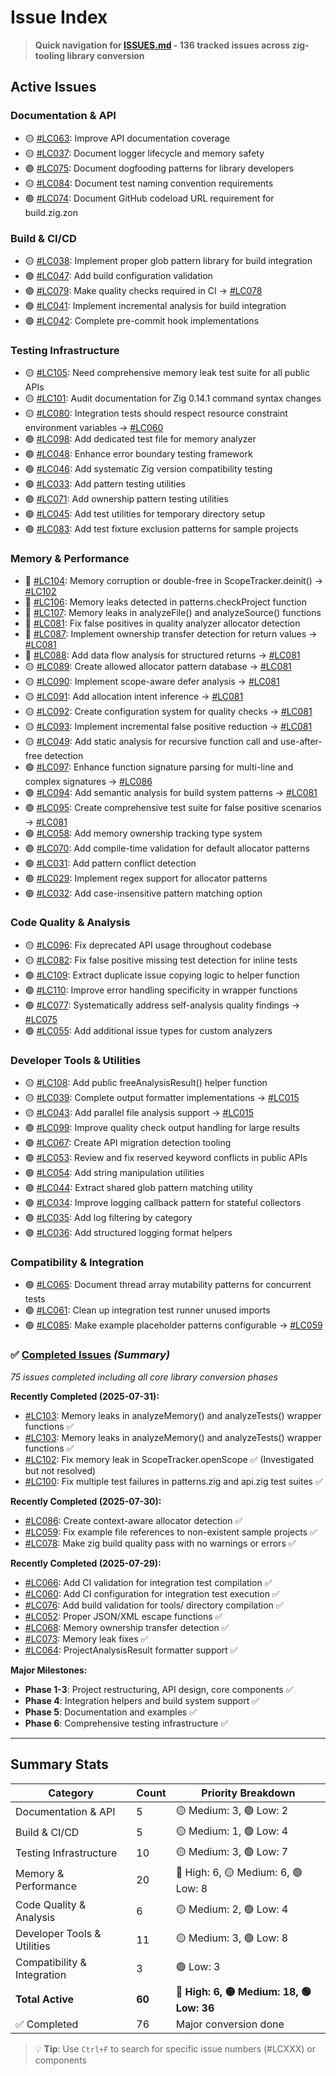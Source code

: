 # Issue Index

> **Quick navigation for [ISSUES.md](ISSUES.md) - 136 tracked issues across zig-tooling library conversion**

## Active Issues

### Documentation & API
- 🟡 [#LC063](ISSUES.md#L9): Improve API documentation coverage
- 🟡 [#LC037](ISSUES.md#L212): Document logger lifecycle and memory safety
- 🟢 [#LC075](ISSUES.md#L84): Document dogfooding patterns for library developers
- 🟡 [#LC084](ISSUES.md#L774): Document test naming convention requirements
- 🟢 [#LC074](ISSUES.md#L506): Document GitHub codeload URL requirement for build.zig.zon

### Build & CI/CD
- 🟡 [#LC038](ISSUES.md#L66): Implement proper glob pattern library for build integration
- 🟢 [#LC047](ISSUES.md#L285): Add build configuration validation
- 🟢 [#LC079](ISSUES.md#L326): Make quality checks required in CI → [#LC078](00_completed_issues.md#L30)
- 🟢 [#LC041](ISSUES.md#L656): Implement incremental analysis for build integration
- 🟢 [#LC042](ISSUES.md#L674): Complete pre-commit hook implementations

### Testing Infrastructure
- 🟡 [#LC105](ISSUES.md#L45): Need comprehensive memory leak test suite for all public APIs
- 🟡 [#LC101](ISSUES.md#L1131): Audit documentation for Zig 0.14.1 command syntax changes
- 🟡 [#LC080](ISSUES.md#L629): Integration tests should respect resource constraint environment variables → [#LC060](00_completed_issues.md#L787)
- 🟢 [#LC098](ISSUES.md#L1040): Add dedicated test file for memory analyzer
- 🟢 [#LC048](ISSUES.md#L348): Enhance error boundary testing framework
- 🟢 [#LC046](ISSUES.md#L428): Add systematic Zig version compatibility testing
- 🟢 [#LC033](ISSUES.md#L686): Add pattern testing utilities
- 🟢 [#LC071](ISSUES.md#L705): Add ownership pattern testing utilities
- 🟢 [#LC045](ISSUES.md#L799): Add test utilities for temporary directory setup
- 🟢 [#LC083](ISSUES.md#L917): Add test fixture exclusion patterns for sample projects

### Memory & Performance
- 🔴 [#LC104](ISSUES.md#L27): Memory corruption or double-free in ScopeTracker.deinit() → [#LC102](00_completed_issues.md#L5)
- 🔴 [#LC106](ISSUES.md#L63): Memory leaks detected in patterns.checkProject function
- 🔴 [#LC107](ISSUES.md#L12): Memory leaks in analyzeFile() and analyzeSource() functions
- 🔴 [#LC081](ISSUES.md#L585): Fix false positives in quality analyzer allocator detection
- 🔴 [#LC087](ISSUES.md#L239): Implement ownership transfer detection for return values → [#LC081](ISSUES.md#L585)
- 🔴 [#LC088](ISSUES.md#L257): Add data flow analysis for structured returns → [#LC081](ISSUES.md#L585)
- 🟡 [#LC089](ISSUES.md#L179): Create allowed allocator pattern database → [#LC081](ISSUES.md#L489)
- 🟡 [#LC090](ISSUES.md#L197): Implement scope-aware defer analysis → [#LC081](ISSUES.md#L489)
- 🟡 [#LC091](ISSUES.md#L215): Add allocation intent inference → [#LC081](ISSUES.md#L489)
- 🟡 [#LC092](ISSUES.md#L233): Create configuration system for quality checks → [#LC081](ISSUES.md#L489)
- 🟡 [#LC093](ISSUES.md#L251): Implement incremental false positive reduction → [#LC081](ISSUES.md#L489)
- 🟡 [#LC049](ISSUES.md#L305): Add static analysis for recursive function call and use-after-free detection
- 🟢 [#LC097](ISSUES.md#L1016): Enhance function signature parsing for multi-line and complex signatures → [#LC086](00_completed_issues.md#L5)
- 🟢 [#LC094](ISSUES.md#L269): Add semantic analysis for build system patterns → [#LC081](ISSUES.md#L489)
- 🟢 [#LC095](ISSUES.md#L287): Create comprehensive test suite for false positive scenarios → [#LC081](ISSUES.md#L489)
- 🟢 [#LC058](ISSUES.md#L407): Add memory ownership tracking type system
- 🟢 [#LC070](ISSUES.md#L122): Add compile-time validation for default allocator patterns
- 🟢 [#LC031](ISSUES.md#L685): Add pattern conflict detection
- 🟢 [#LC029](ISSUES.md#L723): Implement regex support for allocator patterns
- 🟢 [#LC032](ISSUES.md#L742): Add case-insensitive pattern matching option

### Code Quality & Analysis
- 🟡 [#LC096](ISSUES.md#L998): Fix deprecated API usage throughout codebase
- 🟡 [#LC082](ISSUES.md#L896): Fix false positive missing test detection for inline tests
- 🟢 [#LC109](ISSUES.md#L219): Extract duplicate issue copying logic to helper function
- 🟢 [#LC110](ISSUES.md#L238): Improve error handling specificity in wrapper functions
- 🟢 [#LC077](ISSUES.md#L103): Systematically address self-analysis quality findings → [#LC075](ISSUES.md#L84)
- 🟢 [#LC055](ISSUES.md#L589): Add additional issue types for custom analyzers

### Developer Tools & Utilities
- 🟡 [#LC108](ISSUES.md#L43): Add public freeAnalysisResult() helper function
- 🟡 [#LC039](ISSUES.md#L28): Complete output formatter implementations → [#LC015](00_completed_issues.md#L227)
- 🟡 [#LC043](ISSUES.md#L46): Add parallel file analysis support → [#LC015](00_completed_issues.md#L227)
- 🟢 [#LC099](ISSUES.md#L1072): Improve quality check output handling for large results
- 🟢 [#LC067](ISSUES.md#L466): Create API migration detection tooling
- 🟢 [#LC053](ISSUES.md#L550): Review and fix reserved keyword conflicts in public APIs
- 🟢 [#LC054](ISSUES.md#L569): Add string manipulation utilities
- 🟢 [#LC044](ISSUES.md#L781): Extract shared glob pattern matching utility
- 🟢 [#LC034](ISSUES.md#L854): Improve logging callback pattern for stateful collectors
- 🟢 [#LC035](ISSUES.md#L873): Add log filtering by category
- 🟢 [#LC036](ISSUES.md#L893): Add structured logging format helpers

### Compatibility & Integration
- 🟢 [#LC065](ISSUES.md#L619): Document thread array mutability patterns for concurrent tests
- 🟢 [#LC061](ISSUES.md#L638): Clean up integration test runner unused imports
- 🟢 [#LC085](ISSUES.md#L954): Make example placeholder patterns configurable → [#LC059](00_completed_issues.md#L34)

### ✅ [Completed Issues](00_completed_issues.md) *(Summary)*
*75 issues completed including all core library conversion phases*

**Recently Completed (2025-07-31):**
- [#LC103](00_completed_issues.md#L6): Memory leaks in analyzeMemory() and analyzeTests() wrapper functions ✅
- [#LC103](00_completed_issues.md#L6): Memory leaks in analyzeMemory() and analyzeTests() wrapper functions ✅
- [#LC102](00_completed_issues.md#L29): Fix memory leak in ScopeTracker.openScope ✅ (Investigated but not resolved)
- [#LC100](00_completed_issues.md#L54): Fix multiple test failures in patterns.zig and api.zig test suites ✅

**Recently Completed (2025-07-30):**
- [#LC086](00_completed_issues.md#L30): Create context-aware allocator detection ✅
- [#LC059](00_completed_issues.md#L59): Fix example file references to non-existent sample projects ✅
- [#LC078](00_completed_issues.md#L84): Make zig build quality pass with no warnings or errors ✅

**Recently Completed (2025-07-29):**
- [#LC066](00_completed_issues.md#L25): Add CI validation for integration test compilation ✅
- [#LC060](00_completed_issues.md#L762): Add CI configuration for integration test execution ✅
- [#LC076](00_completed_issues.md#L31): Add build validation for tools/ directory compilation ✅
- [#LC052](00_completed_issues.md#L51): Proper JSON/XML escape functions ✅
- [#LC068](00_completed_issues.md#L72): Memory ownership transfer detection ✅  
- [#LC073](00_completed_issues.md#L174): Memory leak fixes ✅
- [#LC064](00_completed_issues.md#L720): ProjectAnalysisResult formatter support ✅

**Major Milestones:**
- **Phase 1-3**: Project restructuring, API design, core components ✅
- **Phase 4**: Integration helpers and build system support ✅
- **Phase 5**: Documentation and examples ✅
- **Phase 6**: Comprehensive testing infrastructure ✅

---

## Summary Stats

| Category | Count | Priority Breakdown |
|----------|-------|-------------------|
| Documentation & API | 5 | 🟡 Medium: 3, 🟢 Low: 2 |
| Build & CI/CD | 5 | 🟡 Medium: 1, 🟢 Low: 4 |
| Testing Infrastructure | 10 | 🟡 Medium: 3, 🟢 Low: 7 |
| Memory & Performance | 20 | 🔴 High: 6, 🟡 Medium: 6, 🟢 Low: 8 |
| Code Quality & Analysis | 6 | 🟡 Medium: 2, 🟢 Low: 4 |
| Developer Tools & Utilities | 11 | 🟡 Medium: 3, 🟢 Low: 8 |
| Compatibility & Integration | 3 | 🟢 Low: 3 |
| **Total Active** | **60** | **🔴 High: 6, 🟡 Medium: 18, 🟢 Low: 36** |
| ✅ Completed | 76 | Major conversion done |

> 💡 **Tip**: Use `Ctrl+F` to search for specific issue numbers (#LCXXX) or components